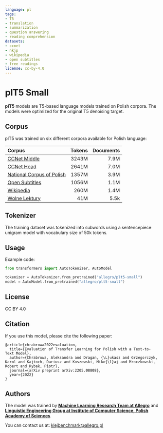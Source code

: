 ```yaml
---
language: pl
tags:
- T5
- translation
- summarization
- question answering
- reading comprehension
datasets:
- ccnet
- nkjp
- wikipedia
- open subtitles
- free readings
license: cc-by-4.0
---
```


# plT5 Small
**plT5** models are T5-based language models trained on Polish corpora. The models were optimized for the original T5 denoising target.

## Corpus
plT5 was trained on six different corpora available for Polish language:

| Corpus | Tokens | Documents |
| :------ | ------: | ------: |
| [CCNet Middle](https://github.com/facebookresearch/cc_net) | 3243M  | 7.9M |
| [CCNet Head](https://github.com/facebookresearch/cc_net) | 2641M  | 7.0M |
| [National Corpus of Polish](http://nkjp.pl/index.php?page=14&lang=1)| 1357M  | 3.9M |
| [Open Subtitles](http://opus.nlpl.eu/OpenSubtitles-v2018.php) | 1056M  | 1.1M 
| [Wikipedia](https://dumps.wikimedia.org/) | 260M  | 1.4M |
| [Wolne Lektury](https://wolnelektury.pl/) | 41M  | 5.5k |

## Tokenizer
The training dataset was tokenized into subwords using a sentencepiece unigram model with
vocabulary size of 50k tokens. 

## Usage
Example code:
```python
from transformers import AutoTokenizer, AutoModel

tokenizer = AutoTokenizer.from_pretrained("allegro/plt5-small")
model = AutoModel.from_pretrained("allegro/plt5-small")
```

## License
CC BY 4.0

## Citation
If you use this model, please cite the following paper:
```
@article{chrabrowa2022evaluation,
  title={Evaluation of Transfer Learning for Polish with a Text-to-Text Model},
  author={Chrabrowa, Aleksandra and Dragan, {\L}ukasz and Grzegorczyk, Karol and Kajtoch, Dariusz and Koszowski, Miko{\l}aj and Mroczkowski, Robert and Rybak, Piotr},
  journal={arXiv preprint arXiv:2205.08808},
  year={2022}
}
```

## Authors
The model was trained by [**Machine Learning Research Team at Allegro**](https://ml.allegro.tech/) and [**Linguistic Engineering Group at Institute of Computer Science, Polish Academy of Sciences**](http://zil.ipipan.waw.pl/).

You can contact us at: <a href="mailto:klejbenchmark@allegro.pl">klejbenchmark@allegro.pl</a>